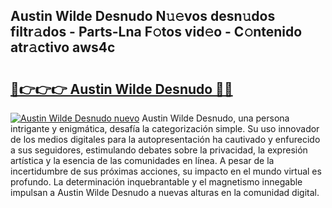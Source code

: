 ## Austin Wilde Desnudo N𝚞𝚎vos desn𝚞dos filtr𝚊dos - Parts-Lna F𝚘tos vid𝚎o - C𝚘ntenido atr𝚊ctivo aws4c

# <h2><a href="http://mb85dqb.tromn.icu/?c=Austin+Wilde+Desnudo">🔗👉👉👉 Austin Wilde Desnudo 🔗🔗</a></h2>

[![Austin Wilde Desnudo nuevo](https://i.imgur.com/pEAQMta.gif)](http://mb85dqb.tromn.icu/?c=Austin+Wilde+Desnudo)
Austin Wilde Desnudo, una persona intrigante y enigmática, desafía la categorización simple. Su uso innovador de los medios digitales para la autopresentación ha cautivado y enfurecido a sus seguidores, estimulando debates sobre la privacidad, la expresión artística y la esencia de las comunidades en línea. A pesar de la incertidumbre de sus próximas acciones, su impacto en el mundo virtual es profundo. La determinación inquebrantable y el magnetismo innegable impulsan a Austin Wilde Desnudo a nuevas alturas en la comunidad digital.
